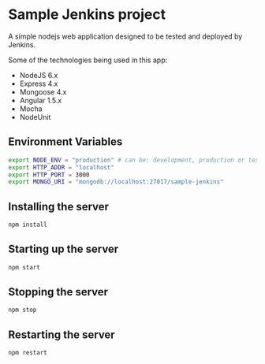 # Sample Jenkins project

A simple nodejs web application designed to be tested and deployed by Jenkins.

Some of the technologies being used in this app:

* NodeJS 6.x
* Express 4.x
* Mongoose 4.x
* Angular 1.5.x
* Mocha
* NodeUnit

## Environment Variables

```bash
export NODE_ENV = "production" # can be: development, production or test
export HTTP_ADDR = "localhost"
export HTTP_PORT = 3000
export MONGO_URI = "mongodb://localhost:27017/sample-jenkins"
```

## Installing the server

```bash
npm install
```

## Starting up the server

```bash
npm start
```

## Stopping the server

```bash
npm stop
```

## Restarting the server

```bash
npm restart
```
